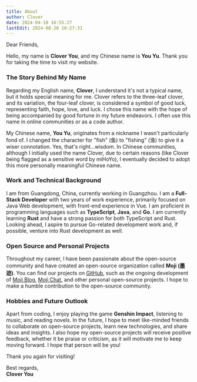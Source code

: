 ```yaml
---
title: About
author: Clover
date: 2024-04-10 16:55:27
lastEdit: 2024-08-28 10:27:31
---
```


Dear Friends,

Hello, my name is **Clover You**, and my Chinese name is **You Yu**. Thank you for taking the time to visit my website.

### The Story Behind My Name

Regarding my English name, **Clover**, I understand it's not a typical name, but it holds special meaning for me. Clover refers to the three-leaf clover, and its variation, the four-leaf clover, is considered a symbol of good luck, representing faith, hope, love, and luck. I chose this name with the hope of being accompanied by good fortune in my future endeavors. I often use this name in online communities or as a code author.

My Chinese name, **You Yu**, originates from a nickname I wasn't particularly fond of. I changed the character for "fish" (鱼) to "fishing" (渔) to give it a wiser connotation. Yes, that's right...wisdom. In Chinese communities, although I initially used the name Clover, due to certain reasons (like Clover being flagged as a sensitive word by miHoYo), I eventually decided to adopt this more personally meaningful Chinese name.

### Work and Technical Background

I am from Guangdong, China, currently working in Guangzhou. I am a **Full-Stack Developer** with two years of work experience, primarily focused on Java Web development, with front-end experience in Vue. I am proficient in programming languages such as **TypeScript**, **Java**, and **Go**. I am currently learning **Rust** and have a strong passion for both TypeScript and Rust. Looking ahead, I aspire to pursue Go-related development work and, if possible, venture into Rust development as well.

### Open Source and Personal Projects

Throughout my career, I have been passionate about the open-source community and have created an open-source organization called **Moji (墨迹)**. You can find our projects on [GitHub](https://github.com/moji-open-source), such as the ongoing development of [Moji Blog](https://github.com/moji-open-source/moji-blog), [Moji Chat](https://github.com/moji-open-source/MojiChat), and other personal open-source projects. I hope to make a humble contribution to the open-source community.

### Hobbies and Future Outlook

Apart from coding, I enjoy playing the game **Genshin Impact**, listening to music, and reading novels. In the future, I hope to meet like-minded friends to collaborate on open-source projects, learn new technologies, and share ideas and insights. I also hope my open-source projects will receive positive feedback, whether it be praise or criticism, as it will motivate me to keep moving forward. I hope that person will be you!

Thank you again for visiting!

Best regards,  
**Clover You**

<!-- 
---
您好，我叫 **Clover You**，中文名是 **尤渔**。感谢您抽出宝贵的时间来浏览我的网站。

### 关于我的名字故事

关于我的英文名 **Clover**，我知道它通常不是一个人名，但对我而言，它具有特别的意义。Clover 是三叶草的英文名，而三叶草的变异体——四叶草，被认为是幸运的象征，分别代表信仰、希望、爱和幸运。我选择这个名字，希望能在未来的人生道路上，与幸运相伴。我通常在外网社区或作为代码 author 使用这个名字。

我的中文名 **尤渔**，则源自一个我不太喜欢的外号，我将“鱼”改成了“渔”这样显得我比较...智慧...嗯没错...智慧。在中文社区，虽然我最初也使用过 Clover 这个名字，但由于某些原因（例如 Clover 在米哈游被列为敏感词），我最终决定采用这个更具个人特色的中文名。

### 工作与技术背景

我来自中国广东，目前在广州市工作。我是一名 **全栈开发工程师**，拥有两年工作经验，主要从事 Java Web 相关工作，并在前端使用 Vue。我熟悉 **TypeScript**、**Java** 和 **Go** 等编程语言，目前正在学习 **Rust**，并对它和 TypeScript 十分喜爱。展望未来，我希望能够从事 Go 相关开发工作，如果可能的话，我也希望能够涉足 Rust 的开发领域。

### 开源与个人项目

在我职业生涯中，我对开源社区充满热情，并创建了一个名为 **Moji (墨迹)** 的开源组织。你可以在 [GitHub](https://github.com/moji-open-source) 上找到我们的项目，例如正在开发中的 [Moji Blog](https://github.com/moji-open-source/moji-blog) 和 [Moji Chat](https://github.com/moji-open-source/MojiChat)，以及其他一些个人开源项目。我希望能为开源社区贡献一些微不足道的力量。

### 业余爱好与未来展望

除了编程之外，我还喜欢玩游戏 **原神**、音乐和阅读小说。在未来，我希望能遇到一些志同道合的朋友，一起参与开源项目、学习新技术，并分享彼此的想法和见解。同时，我也希望我的开源项目能够获得正向的反馈，无论是赞美还是批评，都将是我前进的动力。那个人，我希望是你!

再次感谢您的到访！

祝好，
**Clover You** -->
